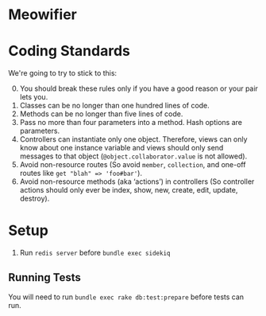 Meowifier
=========

# Coding Standards

We're going to try to stick to this:

0. You should break these rules only if you have a good reason or your pair lets you.
1. Classes can be no longer than one hundred lines of code.
2. Methods can be no longer than five lines of code.
3. Pass no more than four parameters into a method. Hash options are parameters.
4. Controllers can instantiate only one object. Therefore, views can only know about one instance variable and views should only send messages to that object (`@object.collaborator.value` is not allowed).
5. Avoid non-resource routes (So avoid `member`, `collection`, and one-off routes like `get "blah" => 'foo#bar'`).
6. Avoid non-resource methods (aka ‘actions’) in controllers (So controller actions should only ever be index, show, new, create, edit, update, destroy).



# Setup

1. Run `redis server` before `bundle exec sidekiq`

## Running Tests

You will need to run `bundle exec rake db:test:prepare` before tests can run.